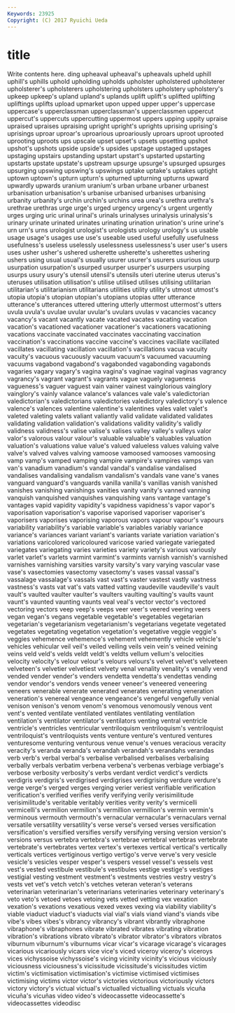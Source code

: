```yaml
---
Keywords: 23925 
Copyright: (C) 2017 Ryuichi Ueda
---
```


# title

Write contents here.
ding upheaval upheaval's
upheavals upheld uphill uphill's uphills uphold upholding upholds upholster upholstered
upholsterer upholsterer's upholsterers upholstering upholsters upholstery upholstery's upkeep upkeep's upland
upland's uplands uplift uplift's uplifted uplifting upliftings uplifts upload upmarket
upon upped upper upper's uppercase uppercase's upperclassman upperclassman's upperclassmen uppercut
uppercut's uppercuts uppercutting uppermost uppers upping uppity upraise upraised upraises
upraising upright upright's uprights uprising uprising's uprisings uproar uproar's uproarious
uproariously uproars uproot uprooted uprooting uproots ups upscale upset upset's
upsets upsetting upshot upshot's upshots upside upside's upsides upstage upstaged
upstages upstaging upstairs upstanding upstart upstart's upstarted upstarting upstarts upstate
upstate's upstream upsurge upsurge's upsurged upsurges upsurging upswing upswing's upswings
uptake uptake's uptakes uptight uptown uptown's upturn upturn's upturned upturning
upturns upward upwardly upwards uranium uranium's urban urbane urbaner urbanest
urbanisation urbanisation's urbanise urbanised urbanises urbanising urbanity urbanity's urchin urchin's
urchins urea urea's urethra urethra's urethrae urethras urge urge's urged
urgency urgency's urgent urgently urges urging uric urinal urinal's urinals
urinalyses urinalysis urinalysis's urinary urinate urinated urinates urinating urination urination's
urine urine's urn urn's urns urologist urologist's urologists urology urology's
us usable usage usage's usages use use's useable used useful
usefully usefulness usefulness's useless uselessly uselessness uselessness's user user's users
uses usher usher's ushered usherette usherette's usherettes ushering ushers using
usual usual's usually usurer usurer's usurers usurious usurp usurpation usurpation's
usurped usurper usurper's usurpers usurping usurps usury usury's utensil utensil's
utensils uteri uterine uterus uterus's uteruses utilisation utilisation's utilise utilised
utilises utilising utilitarian utilitarian's utilitarianism utilitarians utilities utility utility's utmost
utmost's utopia utopia's utopian utopian's utopians utopias utter utterance utterance's
utterances uttered uttering utterly uttermost uttermost's utters uvula uvula's uvulae
uvular uvular's uvulars uvulas v vacancies vacancy vacancy's vacant vacantly
vacate vacated vacates vacating vacation vacation's vacationed vacationer vacationer's vacationers
vacationing vacations vaccinate vaccinated vaccinates vaccinating vaccination vaccination's vaccinations vaccine
vaccine's vaccines vacillate vacillated vacillates vacillating vacillation vacillation's vacillations vacua
vacuity vacuity's vacuous vacuously vacuum vacuum's vacuumed vacuuming vacuums vagabond
vagabond's vagabonded vagabonding vagabonds vagaries vagary vagary's vagina vagina's vaginae
vaginal vaginas vagrancy vagrancy's vagrant vagrant's vagrants vague vaguely vagueness
vagueness's vaguer vaguest vain vainer vainest vainglorious vainglory vainglory's vainly
valance valance's valances vale vale's valedictorian valedictorian's valedictorians valedictories valedictory
valedictory's valence valence's valences valentine valentine's valentines vales valet valet's
valeted valeting valets valiant valiantly valid validate validated validates validating
validation validation's validations validity validity's validly validness validness's valise valise's
valises valley valley's valleys valor valor's valorous valour valour's valuable
valuable's valuables valuation valuation's valuations value value's valued valueless values
valuing valve valve's valved valves valving vamoose vamoosed vamooses vamoosing
vamp vamp's vamped vamping vampire vampire's vampires vamps van van's
vanadium vanadium's vandal vandal's vandalise vandalised vandalises vandalising vandalism vandalism's
vandals vane vane's vanes vanguard vanguard's vanguards vanilla vanilla's vanillas
vanish vanished vanishes vanishing vanishings vanities vanity vanity's vanned vanning
vanquish vanquished vanquishes vanquishing vans vantage vantage's vantages vapid vapidity
vapidity's vapidness vapidness's vapor vapor's vaporisation vaporisation's vaporise vaporised vaporiser
vaporiser's vaporisers vaporises vaporising vaporous vapors vapour vapour's vapours variability
variability's variable variable's variables variably variance variance's variances variant variant's
variants variate variation variation's variations varicolored varicoloured varicose varied variegate
variegated variegates variegating varies varieties variety variety's various variously varlet
varlet's varlets varmint varmint's varmints varnish varnish's varnished varnishes varnishing
varsities varsity varsity's vary varying vascular vase vase's vasectomies vasectomy
vasectomy's vases vassal vassal's vassalage vassalage's vassals vast vast's vaster
vastest vastly vastness vastness's vasts vat vat's vats vatted vatting
vaudeville vaudeville's vault vault's vaulted vaulter vaulter's vaulters vaulting vaulting's
vaults vaunt vaunt's vaunted vaunting vaunts veal veal's vector vector's
vectored vectoring vectors veep veep's veeps veer veer's veered veering
veers vegan vegan's vegans vegetable vegetable's vegetables vegetarian vegetarian's vegetarianism
vegetarianism's vegetarians vegetate vegetated vegetates vegetating vegetation vegetation's vegetative veggie
veggie's veggies vehemence vehemence's vehement vehemently vehicle vehicle's vehicles vehicular
veil veil's veiled veiling veils vein vein's veined veining veins
veld veld's velds veldt veldt's veldts vellum vellum's velocities velocity
velocity's velour velour's velours velours's velvet velvet's velveteen velveteen's velvetier
velvetiest velvety venal venality venality's venally vend vended vender vender's
venders vendetta vendetta's vendettas vending vendor vendor's vendors vends veneer
veneer's veneered veneering veneers venerable venerate venerated venerates venerating veneration
veneration's venereal vengeance vengeance's vengeful vengefully venial venison venison's venom
venom's venomous venomously venous vent vent's vented ventilate ventilated ventilates
ventilating ventilation ventilation's ventilator ventilator's ventilators venting ventral ventricle ventricle's
ventricles ventricular ventriloquism ventriloquism's ventriloquist ventriloquist's ventriloquists vents venture venture's
ventured ventures venturesome venturing venturous venue venue's venues veracious veracity
veracity's veranda veranda's verandah verandah's verandahs verandas verb verb's verbal
verbal's verbalise verbalised verbalises verbalising verbally verbals verbatim verbena verbena's
verbenas verbiage verbiage's verbose verbosity verbosity's verbs verdant verdict verdict's
verdicts verdigris verdigris's verdigrised verdigrises verdigrising verdure verdure's verge verge's
verged verges verging verier veriest verifiable verification verification's verified verifies
verify verifying verily verisimilitude verisimilitude's veritable veritably verities verity verity's
vermicelli vermicelli's vermilion vermilion's vermillion vermillion's vermin vermin's verminous vermouth
vermouth's vernacular vernacular's vernaculars vernal versatile versatility versatility's verse verse's
versed verses versification versification's versified versifies versify versifying versing version
version's versions versus vertebra vertebra's vertebrae vertebral vertebras vertebrate vertebrate's
vertebrates vertex vertex's vertexes vertical vertical's vertically verticals vertices vertiginous
vertigo vertigo's verve verve's very vesicle vesicle's vesicles vesper vesper's
vespers vessel vessel's vessels vest vest's vested vestibule vestibule's vestibules
vestige vestige's vestiges vestigial vesting vestment vestment's vestments vestries vestry
vestry's vests vet vet's vetch vetch's vetches veteran veteran's veterans
veterinarian veterinarian's veterinarians veterinaries veterinary veterinary's veto veto's vetoed vetoes
vetoing vets vetted vetting vex vexation vexation's vexations vexatious vexed
vexes vexing via viability viability's viable viaduct viaduct's viaducts vial
vial's vials viand viand's viands vibe vibe's vibes vibes's vibrancy
vibrancy's vibrant vibrantly vibraphone vibraphone's vibraphones vibrate vibrated vibrates vibrating
vibration vibration's vibrations vibrato vibrato's vibrator vibrator's vibrators vibratos viburnum
viburnum's viburnums vicar vicar's vicarage vicarage's vicarages vicarious vicariously vicars
vice vice's viced viceroy viceroy's viceroys vices vichyssoise vichyssoise's vicing
vicinity vicinity's vicious viciously viciousness viciousness's vicissitude vicissitude's vicissitudes victim
victim's victimisation victimisation's victimise victimised victimises victimising victims victor victor's
victories victorious victoriously victors victory victory's victual victual's victualled victualling
victuals vicuña vicuña's vicuñas video video's videocassette videocassette's videocassettes videodisc
